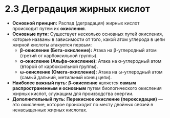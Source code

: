 # 2.3 Деградация жирных кислот

*   **Основной принцип:** Распад (деградация) жирных кислот происходит путем их **окисления**.
*   **Основные пути:** Существует несколько основных путей окисления, которые названы в зависимости от того, какой атом углерода в цепи жирной кислоты атакуется первым:
    *   **β-окисление (Бета-окисление):** Атака на β-углеродный атом (третий от карбоксильной группы).
    *   **α-окисление (Альфа-окисление):** Атака на α-углеродный атом (второй от карбоксильной группы).
    *   **ω-окисление (Омега-окисление):** Атака на ω-углеродный атом (самый дальний, метильный конец цепи).
*   **Наиболее важный путь:** **β-окисление** является **самым распространенным и основным** путем биологического окисления жирных кислот, служащим для производства энергии.
*   **Дополнительный путь:** **Перекисное окисление (пероксидация)** — это окисление, которое происходит по месту двойных связей в ненасыщенных жирных кислотах.
